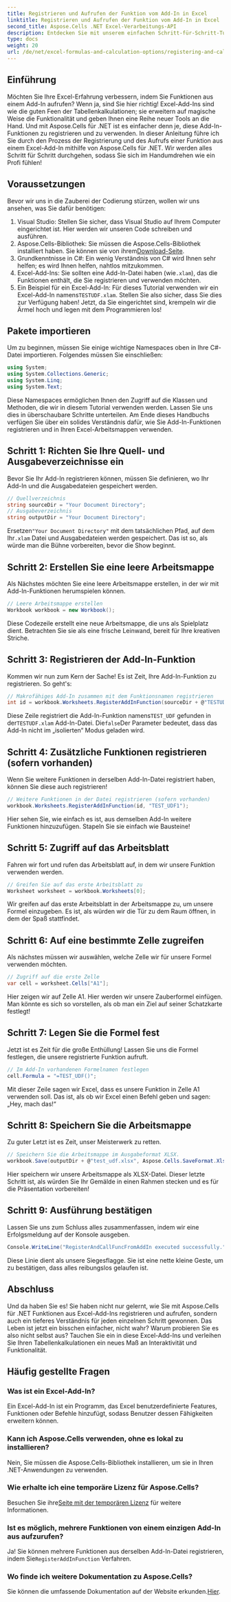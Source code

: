 ```yaml
---
title: Registrieren und Aufrufen der Funktion vom Add-In in Excel
linktitle: Registrieren und Aufrufen der Funktion vom Add-In in Excel
second_title: Aspose.Cells .NET Excel-Verarbeitungs-API
description: Entdecken Sie mit unserem einfachen Schritt-für-Schritt-Tutorial, wie Sie mit Aspose.Cells für .NET Funktionen von Add-Ins in Excel registrieren und aufrufen.
type: docs
weight: 20
url: /de/net/excel-formulas-and-calculation-options/registering-and-calling-function-from-add-in/
---
```

## Einführung
Möchten Sie Ihre Excel-Erfahrung verbessern, indem Sie Funktionen aus einem Add-In aufrufen? Wenn ja, sind Sie hier richtig! Excel-Add-Ins sind wie die guten Feen der Tabellenkalkulationen; sie erweitern auf magische Weise die Funktionalität und geben Ihnen eine Reihe neuer Tools an die Hand. Und mit Aspose.Cells für .NET ist es einfacher denn je, diese Add-In-Funktionen zu registrieren und zu verwenden. 
In dieser Anleitung führe ich Sie durch den Prozess der Registrierung und des Aufrufs einer Funktion aus einem Excel-Add-In mithilfe von Aspose.Cells für .NET. Wir werden alles Schritt für Schritt durchgehen, sodass Sie sich im Handumdrehen wie ein Profi fühlen!
## Voraussetzungen
Bevor wir uns in die Zauberei der Codierung stürzen, wollen wir uns ansehen, was Sie dafür benötigen:
1. Visual Studio: Stellen Sie sicher, dass Visual Studio auf Ihrem Computer eingerichtet ist. Hier werden wir unseren Code schreiben und ausführen.
2.  Aspose.Cells-Bibliothek: Sie müssen die Aspose.Cells-Bibliothek installiert haben. Sie können sie von ihrem[Download-Seite](https://releases.aspose.com/cells/net/).
3. Grundkenntnisse in C#: Ein wenig Verständnis von C# wird Ihnen sehr helfen; es wird Ihnen helfen, nahtlos mitzukommen.
4.  Excel-Add-Ins: Sie sollten eine Add-In-Datei haben (wie`.xlam`), das die Funktionen enthält, die Sie registrieren und verwenden möchten.
5.  Ein Beispiel für ein Excel-Add-In: Für dieses Tutorial verwenden wir ein Excel-Add-In namens`TESTUDF.xlam`. Stellen Sie also sicher, dass Sie dies zur Verfügung haben!
Jetzt, da Sie eingerichtet sind, krempeln wir die Ärmel hoch und legen mit dem Programmieren los!
## Pakete importieren
Um zu beginnen, müssen Sie einige wichtige Namespaces oben in Ihre C#-Datei importieren. Folgendes müssen Sie einschließen:
```csharp
using System;
using System.Collections.Generic;
using System.Linq;
using System.Text;
```
Diese Namespaces ermöglichen Ihnen den Zugriff auf die Klassen und Methoden, die wir in diesem Tutorial verwenden werden.
Lassen Sie uns dies in überschaubare Schritte unterteilen. Am Ende dieses Handbuchs verfügen Sie über ein solides Verständnis dafür, wie Sie Add-In-Funktionen registrieren und in Ihren Excel-Arbeitsmappen verwenden.
## Schritt 1: Richten Sie Ihre Quell- und Ausgabeverzeichnisse ein
Bevor Sie Ihr Add-In registrieren können, müssen Sie definieren, wo Ihr Add-In und die Ausgabedateien gespeichert werden.
```csharp
// Quellverzeichnis
string sourceDir = "Your Document Directory";
// Ausgabeverzeichnis
string outputDir = "Your Document Directory";
```
 Ersetzen`"Your Document Directory"` mit dem tatsächlichen Pfad, auf dem Ihr`.xlam` Datei und Ausgabedateien werden gespeichert. Das ist so, als würde man die Bühne vorbereiten, bevor die Show beginnt.
## Schritt 2: Erstellen Sie eine leere Arbeitsmappe
Als Nächstes möchten Sie eine leere Arbeitsmappe erstellen, in der wir mit Add-In-Funktionen herumspielen können.
```csharp
// Leere Arbeitsmappe erstellen
Workbook workbook = new Workbook();
```
Diese Codezeile erstellt eine neue Arbeitsmappe, die uns als Spielplatz dient. Betrachten Sie sie als eine frische Leinwand, bereit für Ihre kreativen Striche.
## Schritt 3: Registrieren der Add-In-Funktion
Kommen wir nun zum Kern der Sache! Es ist Zeit, Ihre Add-In-Funktion zu registrieren. So geht's:
```csharp
// Makrofähiges Add-In zusammen mit dem Funktionsnamen registrieren
int id = workbook.Worksheets.RegisterAddInFunction(sourceDir + @"TESTUDF.xlam", "TEST_UDF", false);
```
 Diese Zeile registriert die Add-In-Funktion namens`TEST_UDF` gefunden in der`TESTUDF.xlam` Add-In-Datei. Die`false`Der Parameter bedeutet, dass das Add-In nicht im „isolierten“ Modus geladen wird. 
## Schritt 4: Zusätzliche Funktionen registrieren (sofern vorhanden)
Wenn Sie weitere Funktionen in derselben Add-In-Datei registriert haben, können Sie diese auch registrieren!
```csharp
// Weitere Funktionen in der Datei registrieren (sofern vorhanden)
workbook.Worksheets.RegisterAddInFunction(id, "TEST_UDF1");
```
Hier sehen Sie, wie einfach es ist, aus demselben Add-In weitere Funktionen hinzuzufügen. Stapeln Sie sie einfach wie Bausteine!
## Schritt 5: Zugriff auf das Arbeitsblatt
Fahren wir fort und rufen das Arbeitsblatt auf, in dem wir unsere Funktion verwenden werden. 
```csharp
// Greifen Sie auf das erste Arbeitsblatt zu
Worksheet worksheet = workbook.Worksheets[0];
```
Wir greifen auf das erste Arbeitsblatt in der Arbeitsmappe zu, um unsere Formel einzugeben. Es ist, als würden wir die Tür zu dem Raum öffnen, in dem der Spaß stattfindet.
## Schritt 6: Auf eine bestimmte Zelle zugreifen
Als nächstes müssen wir auswählen, welche Zelle wir für unsere Formel verwenden möchten. 
```csharp
// Zugriff auf die erste Zelle
var cell = worksheet.Cells["A1"];
```
Hier zeigen wir auf Zelle A1. Hier werden wir unsere Zauberformel einfügen. Man könnte es sich so vorstellen, als ob man ein Ziel auf seiner Schatzkarte festlegt!
## Schritt 7: Legen Sie die Formel fest
Jetzt ist es Zeit für die große Enthüllung! Lassen Sie uns die Formel festlegen, die unsere registrierte Funktion aufruft.
```csharp
// Im Add-In vorhandenen Formelnamen festlegen
cell.Formula = "=TEST_UDF()";
```
Mit dieser Zeile sagen wir Excel, dass es unsere Funktion in Zelle A1 verwenden soll. Das ist, als ob wir Excel einen Befehl geben und sagen: „Hey, mach das!“
## Schritt 8: Speichern Sie die Arbeitsmappe
Zu guter Letzt ist es Zeit, unser Meisterwerk zu retten.
```csharp
// Speichern Sie die Arbeitsmappe im Ausgabeformat XLSX.
workbook.Save(outputDir + @"test_udf.xlsx", Aspose.Cells.SaveFormat.Xlsx);
```
Hier speichern wir unsere Arbeitsmappe als XLSX-Datei. Dieser letzte Schritt ist, als würden Sie Ihr Gemälde in einen Rahmen stecken und es für die Präsentation vorbereiten!
## Schritt 9: Ausführung bestätigen
Lassen Sie uns zum Schluss alles zusammenfassen, indem wir eine Erfolgsmeldung auf der Konsole ausgeben.
```csharp
Console.WriteLine("RegisterAndCallFuncFromAddIn executed successfully.");
```
Diese Linie dient als unsere Siegesflagge. Sie ist eine nette kleine Geste, um zu bestätigen, dass alles reibungslos gelaufen ist.
## Abschluss 
Und da haben Sie es! Sie haben nicht nur gelernt, wie Sie mit Aspose.Cells für .NET Funktionen aus Excel-Add-Ins registrieren und aufrufen, sondern auch ein tieferes Verständnis für jeden einzelnen Schritt gewonnen. Das Leben ist jetzt ein bisschen einfacher, nicht wahr? Warum probieren Sie es also nicht selbst aus? Tauchen Sie ein in diese Excel-Add-Ins und verleihen Sie Ihren Tabellenkalkulationen ein neues Maß an Interaktivität und Funktionalität.
## Häufig gestellte Fragen
### Was ist ein Excel-Add-In?  
Ein Excel-Add-In ist ein Programm, das Excel benutzerdefinierte Features, Funktionen oder Befehle hinzufügt, sodass Benutzer dessen Fähigkeiten erweitern können.
### Kann ich Aspose.Cells verwenden, ohne es lokal zu installieren?  
Nein, Sie müssen die Aspose.Cells-Bibliothek installieren, um sie in Ihren .NET-Anwendungen zu verwenden.
### Wie erhalte ich eine temporäre Lizenz für Aspose.Cells?  
 Besuchen Sie ihre[Seite mit der temporären Lizenz](https://purchase.aspose.com/temporary-license/) für weitere Informationen.
### Ist es möglich, mehrere Funktionen von einem einzigen Add-In aus aufzurufen?  
 Ja! Sie können mehrere Funktionen aus derselben Add-In-Datei registrieren, indem Sie`RegisterAddInFunction` Verfahren.
### Wo finde ich weitere Dokumentation zu Aspose.Cells?  
 Sie können die umfassende Dokumentation auf der Website erkunden.[Hier](https://reference.aspose.com/cells/net/).